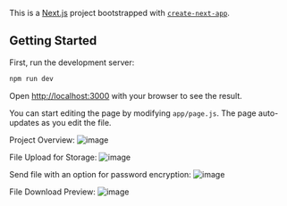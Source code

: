 This is a [Next.js](https://nextjs.org/) project bootstrapped with [`create-next-app`](https://github.com/vercel/next.js/tree/canary/packages/create-next-app).

## Getting Started

First, run the development server:

```bash
npm run dev
```

Open [http://localhost:3000](http://localhost:3000) with your browser to see the result.

You can start editing the page by modifying `app/page.js`. The page auto-updates as you edit the file.

Project Overview:
![image](https://github.com/VarunShukla07/CustosCloud/assets/94779584/c1c902c0-b242-4c9e-9d84-457da185ffc2)

File Upload for Storage:
![image](https://github.com/VarunShukla07/CustosCloud/assets/94779584/b607cf30-eedc-492f-8ad7-93fde9c452f9)

Send file with an option for password encryption:
![image](https://github.com/VarunShukla07/CustosCloud/assets/94779584/aa111465-f260-4cae-95b6-24c7631bc3b5)

File Download Preview:
![image](https://github.com/VarunShukla07/CustosCloud/assets/94779584/a8231575-40ad-4250-b65c-a9568a8b89db)

